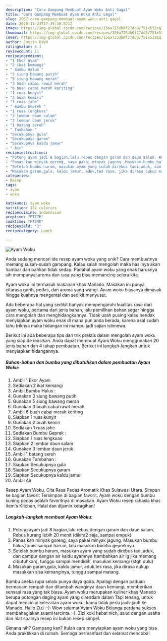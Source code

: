 ```yaml
---
description: "Cara Gampang Membuat Ayam Woku Anti Gagal"
title: "Cara Gampang Membuat Ayam Woku Anti Gagal"
slug: 2967-cara-gampang-membuat-ayam-woku-anti-gagal
date: 2020-11-24T17:39:30.571Z
image: https://img-global.cpcdn.com/recipes/156a725db0f27dd8/751x532cq70/ayam-woku-foto-resep-utama.jpg
thumbnail: https://img-global.cpcdn.com/recipes/156a725db0f27dd8/751x532cq70/ayam-woku-foto-resep-utama.jpg
cover: https://img-global.cpcdn.com/recipes/156a725db0f27dd8/751x532cq70/ayam-woku-foto-resep-utama.jpg
author: Justin Boyd
ratingvalue: 4.1
reviewcount: 11
recipeingredient:
- "1 Ekor Ayam"
- "2 ikat kemangi"
- " Bumbu Halus "
- "3 siung bawang putih"
- "5 siung bawang merah"
- "3 buah cabai rawit merah"
- "6 buah cabai merah keriting"
- "1 ruas kunyit"
- "2 buah kemiri"
- "1 ruas jahe"
- " Bumbu Geprek "
- "1 ruas lengkuas"
- "2 lembar daun salam"
- "3 lembar daun jeruk"
- "1 batang sereh"
- " Tambahan "
- "Secukupnya gula"
- "Secukupnya garam"
- "Secukupnya kaldu jamur"
- " Air"
recipeinstructions:
- "Potong ayam jadi 8 bagian,lalu rebus dengan garam dan daun salam. Rebus kurang lebih 20 menit (dikira2 saja, sampai empuk)"
- "Panas kan minyak goreng, saya pakai minyak jagung. Masukan bumbu halus,tumis sampai harum, lalu masukan bumbu gepreknya."
- "Setelah bumbu harum, masukan ayam yang sudah direbus tadi,aduk, dan campur dengan air kaldu ayamnya (tambahkan air lg jika memang dibutuhkan), tunggu sampai mendidih, masukan kemangi (stgh dulu)"
- "Masukan garam,gula, kaldu jamur, aduk,tes rasa, jika dirasa cukup masukkan sisa kemanginya, tunggu sampai matang."
categories:
- Resep
tags:
- ayam
- woku

katakunci: ayam woku 
nutrition: 124 calories
recipecuisine: Indonesian
preptime: "PT17M"
cooktime: "PT34M"
recipeyield: "3"
recipecategory: Lunch

---
```



![Ayam Woku](https://img-global.cpcdn.com/recipes/156a725db0f27dd8/751x532cq70/ayam-woku-foto-resep-utama.jpg)

Anda sedang mencari ide resep ayam woku yang unik? Cara membuatnya memang susah-susah gampang. Kalau salah mengolah maka hasilnya akan hambar dan bahkan tidak sedap. Padahal ayam woku yang enak harusnya sih mempunyai aroma dan rasa yang bisa memancing selera kita.

Ayam woku ini termasuk makanan khas Manado. Masakan ini punya citarasa gurih, pedas, dan aroma yang wangi. Ayam woku biasanya dimasak hingga kuahnya mengental dan sedikit menyusut.

Ada beberapa hal yang sedikit banyak mempengaruhi kualitas rasa dari ayam woku, pertama dari jenis bahan, lalu pemilihan bahan segar hingga cara mengolah dan menghidangkannya. Tidak usah pusing kalau hendak menyiapkan ayam woku enak di mana pun anda berada, karena asal sudah tahu triknya maka hidangan ini mampu jadi sajian istimewa.


Berikut ini ada beberapa tips dan trik praktis dalam mengolah ayam woku yang siap dikreasikan. Anda dapat membuat Ayam Woku menggunakan 20 jenis bahan dan 4 tahap pembuatan. Berikut ini langkah-langkah untuk menyiapkan hidangannya.

<!--inarticleads1-->

##### Bahan-bahan dan bumbu yang dibutuhkan dalam pembuatan Ayam Woku:

1. Ambil 1 Ekor Ayam
1. Sediakan 2 ikat kemangi
1. Ambil  Bumbu Halus :
1. Gunakan 3 siung bawang putih
1. Gunakan 5 siung bawang merah
1. Gunakan 3 buah cabai rawit merah
1. Ambil 6 buah cabai merah keriting
1. Siapkan 1 ruas kunyit
1. Gunakan 2 buah kemiri
1. Sediakan 1 ruas jahe
1. Sediakan  Bumbu Geprek :
1. Siapkan 1 ruas lengkuas
1. Siapkan 2 lembar daun salam
1. Gunakan 3 lembar daun jeruk
1. Ambil 1 batang sereh
1. Gunakan  Tambahan :
1. Siapkan Secukupnya gula
1. Siapkan Secukupnya garam
1. Siapkan Secukupnya kaldu jamur
1. Ambil  Air


Resep Ayam Woku, Cita Rasa Pedas Aromatik Khas Sulawesi Utara. Simpan ke bagian favorit Tersimpan di bagian favorit. Ayam woku dengan bumbu kuning pedas adalah favoritnya di masakan. Ayam Woku resep rahasia khas Item&#39;s Kitchen, Halal dan dijamin ketagihan! 

<!--inarticleads2-->

##### Langkah-langkah membuat Ayam Woku:

1. Potong ayam jadi 8 bagian,lalu rebus dengan garam dan daun salam. Rebus kurang lebih 20 menit (dikira2 saja, sampai empuk)
1. Panas kan minyak goreng, saya pakai minyak jagung. Masukan bumbu halus,tumis sampai harum, lalu masukan bumbu gepreknya.
1. Setelah bumbu harum, masukan ayam yang sudah direbus tadi,aduk, dan campur dengan air kaldu ayamnya (tambahkan air lg jika memang dibutuhkan), tunggu sampai mendidih, masukan kemangi (stgh dulu)
1. Masukan garam,gula, kaldu jamur, aduk,tes rasa, jika dirasa cukup masukkan sisa kemanginya, tunggu sampai matang.


Bumbu aneka rupa selalu punya daya goda. Apalagi dengan paduan bermacam rempah dan ditambah wanginya daun kemangi, memberikan sensasi rasa yang tak biasa. Ayam woku merupakan kuliner khas Manado berupa potongan daging ayam yang direndam dalam Tapi tenang, untuk dapat mencicipi kelezatan ayam woku, kamu tidak perlu jauh-jauh ke Manado. Hallo Zizi :-): Wow selamat Ayam Woku Belanga perdana sukses membahagiakan suami tercinta :-). Zizi koki hebat nich, salut dengan usaha dan niat soalnya resep ini bukan resep simpel. 

Gimana nih? Gampang kan? Itulah cara menyiapkan ayam woku yang bisa Anda praktikkan di rumah. Semoga bermanfaat dan selamat mencoba!
